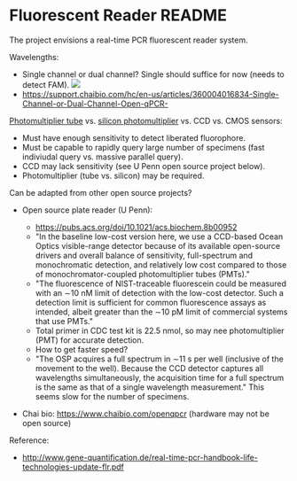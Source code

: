 # Fluorescent Reader README

The project envisions a real-time PCR fluorescent reader system.

Wavelengths:

- Single channel or dual channel?  Single should suffice for now (needs to detect FAM).
![](https://www.thermofisher.com/us/en/home/technical-resources/technical-reference-library/real-time-digital-PCR-instruments-support-center/7500-real-time-pcr-systems-support/7500-real-time-pcr-systems-support-getting-started/jcr:content/MainParsys/accordion_2e43/itemspar/accordionitem_e431/itemParsys/image_dabc/foregroundimg.img.320.high.jpg/1548183793593.jpg)
- https://support.chaibio.com/hc/en-us/articles/360004016834-Single-Channel-or-Dual-Channel-Open-qPCR-

[Photomultiplier tube](https://en.wikipedia.org/wiki/Photomultiplier_tube) vs. [silicon photomultiplier](https://en.wikipedia.org/wiki/Silicon_photomultiplier) vs. CCD vs. CMOS sensors:

- Must have enough sensitivity to detect liberated fluorophore.
- Must be capable to rapidly query large number of specimens (fast indiviudal query vs. massive parallel query).
- CCD may lack sensitivity (see U Penn open source project below).
- Photomultiplier (tube vs. silicon) may be required.

Can be adapted from other open source projects?

- Open source plate reader (U Penn):  
    - https://pubs.acs.org/doi/10.1021/acs.biochem.8b00952 
    - "In the baseline low-cost version here, we use a CCD-based Ocean Optics visible-range detector because of its available open-source drivers and overall balance of sensitivity, full-spectrum and monochromatic detection, and relatively low cost compared to those of monochromator-coupled photomultiplier tubes (PMTs)."
    - "The fluorescence of NIST-traceable fluorescein could be measured with an ∼10 nM limit of detection with the low-cost detector. Such a detection limit is sufficient for common fluorescence assays as intended, albeit greater than the ∼10 pM limit of commercial systems that use PMTs."
    - Total primer in CDC test kit is 22.5 nmol, so may nee photomultiplier (PMT) for accurate detection.
    - How to get faster speed?
    - "The OSP acquires a full spectrum in ∼11 s per well (inclusive of the movement to the well). Because the CCD detector captures all wavelengths simultaneously, the acquisition time for a full spectrum is the same as that of a single wavelength measurement."  This seems slow for the number of specimens.
    
- Chai bio:  https://www.chaibio.com/openqpcr (hardware may not be open source)

Reference:

- http://www.gene-quantification.de/real-time-pcr-handbook-life-technologies-update-flr.pdf
